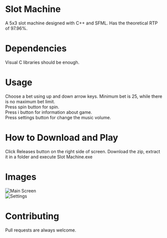 # Slot Machine
A 5x3 slot machine designed with C++ and SFML. Has the theoretical RTP of 97.96%.

# Dependencies
Visual C libraries should be enough.

# Usage
Choose a bet using up and down arrow keys. Minimum bet is 25, while there is no maximum bet limit.<br>
Press spin button for spin.<br>
Press i button for information about game.<br>
Press settings button for change the music volume.<br>

# How to Download and Play
Click Releases button on the right side of screen. Download the zip, extract it in a folder and execute Slot Machine.exe

# Images
![Main Screen](https://i.hizliresim.com/g0s1gyt.PNG)<br>
![Settings](https://i.hizliresim.com/1umx94d.PNG)

# Contributing
Pull requests are always welcome.


